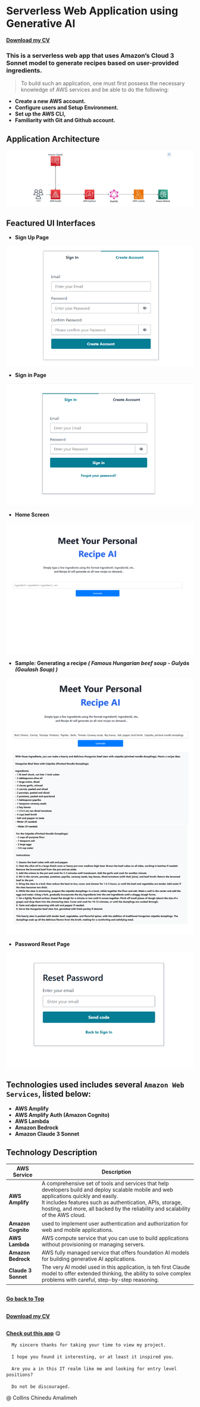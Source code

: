 # Serverless Web Application using Generative AI

[**Download my CV**](https://collinsawsbucketlist.s3.us-east-1.amazonaws.com/AWS_S3/CV+-+Collins+Amalimeh.pdf)

 ### This is a serverless web app that uses Amazon’s Cloud 3 Sonnet model to generate recipes based on user-provided ingredients. 

> 
> To build such an application, one must first possess the necessary knowledge of AWS services and be able to do the following:

 - **Create a new AWS account.**
 - **Configure users and Setup Environment.**
- **Set up the AWS CLI,**
- **Familiarity with Git and Github account.**

 ## Application Architecture
![alt text](./public/imgs/image8.png)

## Feactured UI Interfaces

- **Sign Up Page**

![alt text](./public/imgs/image6.png)

- **Sign in Page**

![alt text](./public/imgs/image5.png)

- **Home Screen** 

![The Interface](./public/imgs/image.png)

- **Sample: Generating a recipe _( Famous Hungarian beef soup - Gulyás (Goulash Soup) )_**

![alt text](./public/imgs/image3.png)
![alt text](./public/imgs/image4.png)

- **Password Reset Page**

![alt text](./public/imgs/image7.png)

## Technologies used includes several `Amazon Web Services`, listed below:  

- **AWS Amplify**
- **AWS Amplify Auth (Amazon Cognito)**
- **AWS Lambda**
- **Amazon Bedrock**
- **Amazon Claude 3 Sonnet**
  
## 

## Technology Description ###

| AWS Service | Description |
| ----------- | ----------- |
| **AWS Amplify** | A comprehensive set of tools and services that help developers build and deploy scalable mobile and web applications quickly and easily. <br/>It includes features such as authentication, APIs, storage, hosting, and more, all backed by the reliability and scalability of the AWS cloud.
| **Amazon Cognito** | used to implement user authentication and authorization for web and mobile applications.
| **AWS Lambda** | AWS compute service that you can use to build applications without provisioning or managing servers.
| **Amazon Bedrock** | AWS fully managed service that offers foundation AI models for building generative AI applications.
| **Claude 3 Sonnet** | The very AI model  used in this application, is teh first Claude model to offer extended thinking, the ability to solve complex problems with careful, step-by-step reasoning.|
## 

[**Go back to Top** ](#serverless-web-application-using-generative-ai)

## 
[**Download my CV**](https://collinsawsbucketlist.s3.us-east-1.amazonaws.com/AWS_S3/CV+-+Collins+Amalimeh.pdf)

##
[**Check out this app**](https://main.dsowentchwvt2.amplifyapp.com/) :yum:

```
  My sincere thanks for taking your time to view my project. 
  
  I hope you found it interesting, or at least it inspired you. 
  
  Are you a in this IT realm like me and looking for entry level positions?  
  
  Do not be discouraged. 
```

@ Collins Chinedu Amalimeh